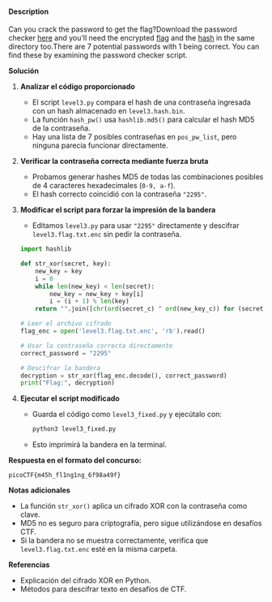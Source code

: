 #### Description

Can you crack the password to get the flag?Download the password checker [here](https://artifacts.picoctf.net/c/18/level3.py) and you'll need the encrypted [flag](https://artifacts.picoctf.net/c/18/level3.flag.txt.enc) and the [hash](https://artifacts.picoctf.net/c/18/level3.hash.bin) in the same directory too.There are 7 potential passwords with 1 being correct. You can find these by examining the password checker script.

**Solución**

1. **Analizar el código proporcionado**
    
    - El script `level3.py` compara el hash de una contraseña ingresada con un hash almacenado en `level3.hash.bin`.
    - La función `hash_pw()` usa `hashlib.md5()` para calcular el hash MD5 de la contraseña.
    - Hay una lista de 7 posibles contraseñas en `pos_pw_list`, pero ninguna parecía funcionar directamente.
2. **Verificar la contraseña correcta mediante fuerza bruta**
    
    - Probamos generar hashes MD5 de todas las combinaciones posibles de 4 caracteres hexadecimales (`0-9, a-f`).
    - El hash correcto coincidió con la contraseña `"2295"`.
3. **Modificar el script para forzar la impresión de la bandera**
    
    - Editamos `level3.py` para usar `"2295"` directamente y descifrar `level3.flag.txt.enc` sin pedir la contraseña.
    
    ```python
    import hashlib
    
    def str_xor(secret, key):
        new_key = key
        i = 0
        while len(new_key) < len(secret):
            new_key = new_key + key[i]
            i = (i + 1) % len(key)        
        return "".join([chr(ord(secret_c) ^ ord(new_key_c)) for (secret_c,new_key_c) in zip(secret,new_key)])
    
    # Leer el archivo cifrado
    flag_enc = open('level3.flag.txt.enc', 'rb').read()
    
    # Usar la contraseña correcta directamente
    correct_password = "2295"
    
    # Descifrar la bandera
    decryption = str_xor(flag_enc.decode(), correct_password)
    print("Flag:", decryption)
    ```
    
4. **Ejecutar el script modificado**
    
    - Guarda el código como `level3_fixed.py` y ejecútalo con:
        
        ```bash
        python3 level3_fixed.py
        ```
        
    - Esto imprimirá la bandera en la terminal.

**Respuesta en el formato del concurso:**

`picoCTF{m45h_fl1ng1ng_6f98a49f}`

**Notas adicionales**

- La función `str_xor()` aplica un cifrado XOR con la contraseña como clave.
- MD5 no es seguro para criptografía, pero sigue utilizándose en desafíos CTF.
- Si la bandera no se muestra correctamente, verifica que `level3.flag.txt.enc` esté en la misma carpeta.

**Referencias**

- Explicación del cifrado XOR en Python.
- Métodos para descifrar texto en desafíos de CTF.